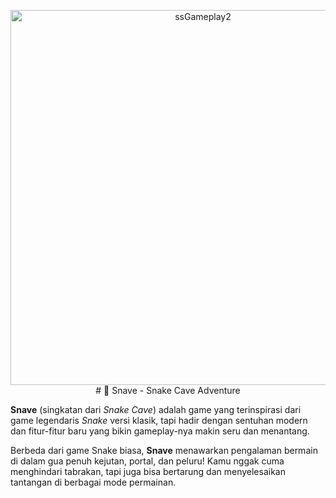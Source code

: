 <p align="center">
  <img src="https://github.com/user-attachments/assets/5e6a4e1e-7342-4e65-baff-c316c5219785" alt="ssGameplay2" width="600">
  # 🐍 Snave - Snake Cave Adventure
  
  **Snave** (singkatan dari *Snake Cave*) adalah game yang terinspirasi dari game legendaris *Snake* versi klasik, tapi hadir dengan sentuhan modern dan fitur-fitur baru yang bikin gameplay-nya makin seru dan     menantang.
  
  Berbeda dari game Snake biasa, **Snave** menawarkan pengalaman bermain di dalam gua penuh kejutan, portal, dan peluru! Kamu nggak cuma menghindari tabrakan, tapi juga bisa bertarung dan menyelesaikan tantangan di berbagai mode permainan.
</p>

